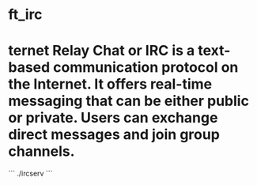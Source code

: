 # ft_irc
<h1>ternet Relay Chat or IRC is a text-based communication protocol on the Internet.
It offers real-time messaging that can be either public or private. Users can exchange
direct messages and join group channels.</h1>
```
./ircserv <port> <password>
```
